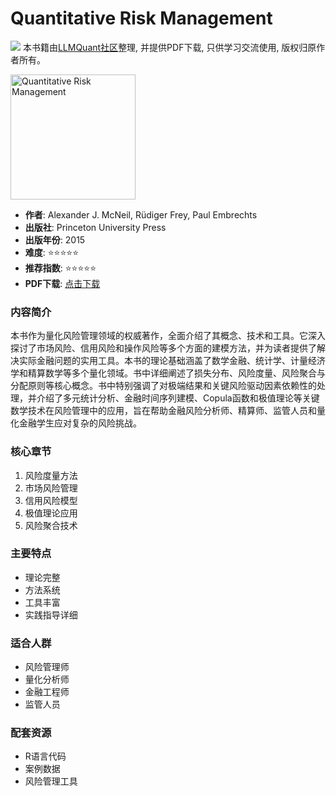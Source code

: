 # Quantitative Risk Management

![](https://fastly.jsdelivr.net/gh/bucketio/img3@main/2024/09/04/1725464231869-e0b2f727-2a0f-4270-bf6c-31ddc350426a.gif)
本书籍由[LLMQuant社区](https://llmquant.com/)整理, 并提供PDF下载, 只供学习交流使用, 版权归原作者所有。

<img src="cover.jpg" alt="Quantitative Risk Management" width="200"/>

- **作者**: Alexander J. McNeil, Rüdiger Frey, Paul Embrechts
- **出版社**: Princeton University Press
- **出版年份**: 2015
- **难度**: ⭐⭐⭐⭐⭐
- **推荐指数**: ⭐⭐⭐⭐⭐
- **PDF下载**: [点击下载](https://quant-wiki.com/pdf/Quantitative%20risk%20management%20_%20concepts%2C%20techniques%20and%20tools-Princeton%20University%20Press%20%282015%29.pdf)

### 内容简介

本书作为量化风险管理领域的权威著作，全面介绍了其概念、技术和工具。它深入探讨了市场风险、信用风险和操作风险等多个方面的建模方法，并为读者提供了解决实际金融问题的实用工具。本书的理论基础涵盖了数学金融、统计学、计量经济学和精算数学等多个量化领域。书中详细阐述了损失分布、风险度量、风险聚合与分配原则等核心概念。书中特别强调了对极端结果和关键风险驱动因素依赖性的处理，并介绍了多元统计分析、金融时间序列建模、Copula函数和极值理论等关键数学技术在风险管理中的应用，旨在帮助金融风险分析师、精算师、监管人员和量化金融学生应对复杂的风险挑战。

### 核心章节

1. 风险度量方法
2. 市场风险管理
3. 信用风险模型
4. 极值理论应用
5. 风险聚合技术

### 主要特点

- 理论完整
- 方法系统
- 工具丰富
- 实践指导详细

### 适合人群

- 风险管理师
- 量化分析师
- 金融工程师
- 监管人员

### 配套资源

- R语言代码
- 案例数据
- 风险管理工具